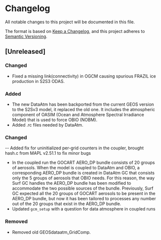 # Changelog

All notable changes to this project will be documented in this file.

The format is based on [Keep a Changelog](https://keepachangelog.com/en/1.0.0/),
and this project adheres to [Semantic Versioning](https://semver.org/spec/v2.0.0.html).

## [Unreleased]

### Changed
- Fixed a missing link(connectivity) in OGCM causing spurious FRAZIL ice production in S2S3 ODAS. 

### Added

- The new DataAtm has been backported from the current GEOS version to the S2Sv3 model, it replaced the old one. It includes the atmospheric component of OASIM (Ocean and Atmosphere Spectral Irradiance Model) that is used to force OBIO (NOBM).
- Added .rc files needed by DataAtm. 

### Changed
-- Added fix for uninitialized per-grid counters in the coupler, brought hash.c from MAPL v2.51.1 to fix minor bugs
	
- In the coupled run the GOCART AERO_DP bundle consists of 20 groups of aerosols. When the model is coupled to DataAtm and OBIO, a corresponding AERO_DP bundle is created in DataAtm GC that consists only the 5 groups of aerosols that OBIO needs. For this reason, the way Surf GC handles the AERO_DP bundle has been modified to accommodate the two possible sources of the bundle. Previously, Surf GC expected all the 20 groups of GOCART aerosols to be present in the AERO_DP bundle, but now it has been tailored to processes any number out of the 20 groups that exist in the AERO_DP bundle.
- Updated `gcm_setup` with a question for data atmosphere in coupled runs

### Removed

- Removed old GEOSdataatm_GridComp.

